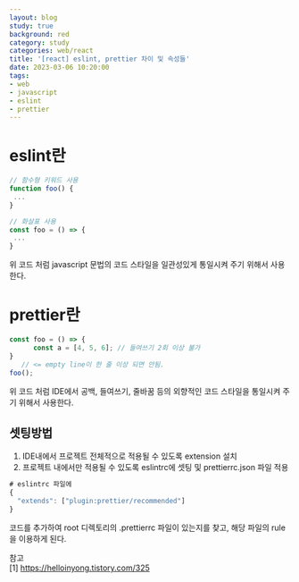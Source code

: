 ```yaml
---
layout: blog
study: true
background: red
category: study
categories: web/react
title: '[react] eslint, prettier 차이 및 속성들'
date: 2023-03-06 10:20:00
tags:
- web
- javascript
- eslint
- prettier
---
```


# eslint란

```js
// 함수형 키워드 사용
function foo() {
 ...
}

// 화살표 사용
const foo = () => {
 ...
}
```

위 코드 처럼 javascript 문법의 코드 스타일을 일관성있게 통일시켜 주기 위해서 사용한다.

# prettier란
```js
const foo = () => {
      const a = [4, 5, 6]; // 들여쓰기 2회 이상 불가  
}
   // <= empty line이 한 줄 이상 되면 안됨.
foo();
```
위 코드 처럼 IDE에서 공백, 들여쓰기, 줄바꿈 등의 외향적인 코드 스타일을 통일시켜 주기 위해서 사용한다.

## 셋팅방법
1. IDE내에서 프로젝트 전체적으로 적용될 수 있도록 extension 설치
2. 프로젝트 내에서만 적용될 수 있도록 eslintrc에 셋팅 및 prettierrc.json 파일 적용
```js
# eslintrc 파일에
{
  "extends": ["plugin:prettier/recommended"]
}
```
코드를 추가하여  root 디렉토리의 .prettierrc 파일이 있는지를 찾고, 해당 파일의 rule을 이용하게 된다.


참고  
[1] https://helloinyong.tistory.com/325
